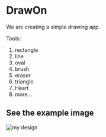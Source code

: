 # DrawOn
We are creating a simple drawing app.

Tools:
1) rectangle
2) line
3) oval
4) brush
5) eraser
6) triangle
7) Heart
8) more...
## See the example image

![my design](https://user-images.githubusercontent.com/112514266/217661150-1f0e34fd-ac21-4a8b-9a30-fd017e8bea11.PNG)
